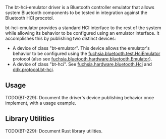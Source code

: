 The bt-hci-emulator driver is a Bluetooth controller emulator that allows system
Bluetooth components to be tested in integration against the Bluetooth HCI
procotol.

bt-hci-emulator provides a standard HCI interface to the rest of the system while
allowing its behavior to be configured using an emulator interface. It
accomplishes this by publishing two distinct devices:

* A device of class "bt-emulator". This device allows the emulator's behavior to
  be configured using the
  [fuchsia.bluetooth.test.HciEmulator](//sdk/fidl/fuchsia.bluetooth/test/hci_emulator.fidl)
  protocol (also see
  [fuchsia.bluetooth.hardware.bluetooth.Emulator](//zircon/system/fidl/fuchsia-hardware-bluetooth/hci.fidl)).
* A device of class "bt-hci". See
  [fuchsia.hardware.bluetooth.Hci](//zircon/system/fidl/fuchsia-hardware-bluetooth/hci.fidl)
  and [ddk.protocol.bt-hci](//zircon/system/banjo/ddk.protocol.bt.hci/bt-hci.banjo).

## Usage
TODO(BT-229): Document the driver's device publishing behavior once implement,
with a usage example.

## Library Utilities
TODO(BT-229): Document Rust library utilities.
